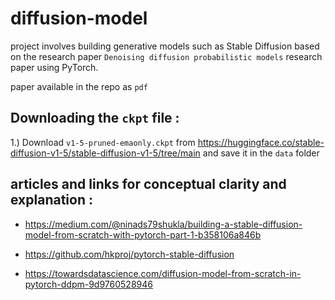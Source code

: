 # diffusion-model
project involves building generative models such as Stable Diffusion based on the research paper
`Denoising diffusion probabilistic models` research paper using PyTorch.

paper available in the repo as `pdf`


## Downloading the `ckpt` file :

1.) Download `v1-5-pruned-emaonly.ckpt` from https://huggingface.co/stable-diffusion-v1-5/stable-diffusion-v1-5/tree/main
    and save it in the `data` folder

## articles and links for conceptual clarity and explanation :

- https://medium.com/@ninads79shukla/building-a-stable-diffusion-model-from-scratch-with-pytorch-part-1-b358106a846b

- https://github.com/hkproj/pytorch-stable-diffusion

- https://towardsdatascience.com/diffusion-model-from-scratch-in-pytorch-ddpm-9d9760528946

   
